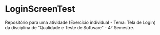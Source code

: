 # LoginScreenTest
Repositório para uma atividade (Exercício individual - Tema: Tela de Login) da disciplina de "Qualidade e Teste de Software" -  4° Semestre.
